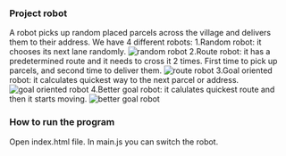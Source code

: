 ### Project robot
A robot picks up random placed parcels across the village and delivers them to their address.
We have 4 different robots:
    1.Random robot: it chooses its next lane randomly.
    ![random robot](https://github.com/aleksanikic/robot/gif-robot/randomrobot.gif)
    2.Route robot: it has a predetermined route and it needs to cross it 2 times. First time to pick up parcels, and second time to deliver them.
    ![route robot](https://github.com/aleksanikic/robot/gif-robot/routerobot.gif)
    3.Goal oriented robot: it calculates quickest way to the next parcel or address.
    ![goal oriented robot](https://github.com/aleksanikic/robot/gif-robot/goalorientedrobot.gif)
    4.Better goal robot: it calulates quickest route and then it starts moving.
    ![better goal robot](https://github.com/aleksanikic/robot/gif-robot/bettergoalrobot.gif)

### How to run the program
Open index.html file.
In main.js you can switch the robot.